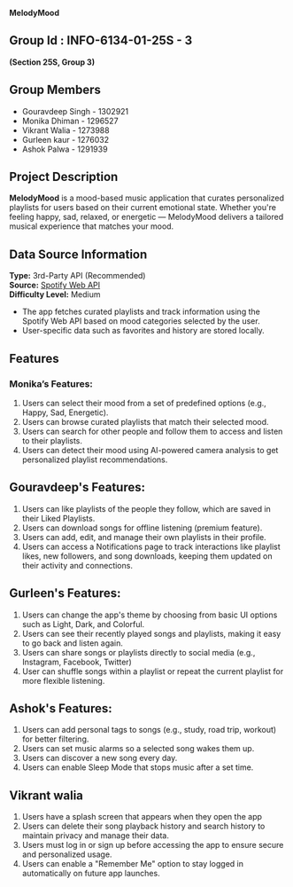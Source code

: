 **MelodyMood**

 ## Group Id : INFO-6134-01-25S - 3
 **(Section 25S, Group 3)**

## Group Members 
- Gouravdeep Singh - 1302921
- Monika Dhiman - 1296527
- Vikrant Walia  - 1273988
- Gurleen kaur   -  1276032
- Ashok Palwa   -  1291939

##  Project Description
**MelodyMood** is a mood-based music application that curates personalized playlists for users based on their current emotional state. Whether you're feeling happy, sad, relaxed, or energetic — MelodyMood delivers a tailored musical experience that matches your mood.



## Data Source Information
**Type:** 3rd-Party API (Recommended)  
**Source:** [Spotify Web API](https://developer.spotify.com/documentation/web-api/)  
**Difficulty Level:** Medium  

- The app fetches curated playlists and track information using the Spotify Web API based on mood categories selected by the user.
- User-specific data such as favorites and history are stored locally.



## Features

### Monika’s Features:
1. Users can select their mood from a set of predefined options (e.g., Happy, Sad, Energetic).
2. Users can browse curated playlists that match their selected mood.
3. Users can search for other people and follow them to access and listen to their playlists.
4. Users can detect their mood using AI-powered camera analysis to get personalized playlist recommendations.


## Gouravdeep's Features:
1. Users can like playlists of the people they follow, which are saved in their Liked Playlists.
2. Users can download songs for offline listening (premium feature).
3. Users can add, edit, and manage their own playlists in their profile.
4. Users can access a Notifications page to track interactions like playlist likes, new followers, and song downloads, keeping them updated on their activity and connections.


## Gurleen's Features:
1. Users can change the app's theme by choosing from basic UI options such as Light, Dark, and Colorful. 
2. Users can see their recently played songs and playlists, making it easy to go back and listen again.
3. Users can share songs or playlists directly to social media (e.g., Instagram, Facebook, Twitter)
4. User can  shuffle songs within a playlist or repeat the current playlist for more flexible listening.


## Ashok's Features:
1. Users can add personal tags to songs (e.g., study, road trip, workout) for better filtering.
2. Users can set music alarms so a selected song wakes them up.
3. Users can discover a new song every day.
4. Users can enable Sleep Mode that stops music after a set time.


## Vikrant walia 
1. Users have a splash screen that appears when they open the app
2. Users can delete their song playback history and search history to maintain privacy and manage their data.
3. Users must log in or sign up before accessing the app to ensure secure and personalized usage.
4. Users can enable a "Remember Me" option to stay logged in automatically on future app launches.